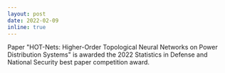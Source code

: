 ```yaml
---
layout: post
date: 2022-02-09
inline: true
---
```


Paper "HOT-Nets: Higher-Order Topological Neural Networks on Power Distribution Systems" is awarded the 2022 Statistics in Defense and National Security best paper competition award.
